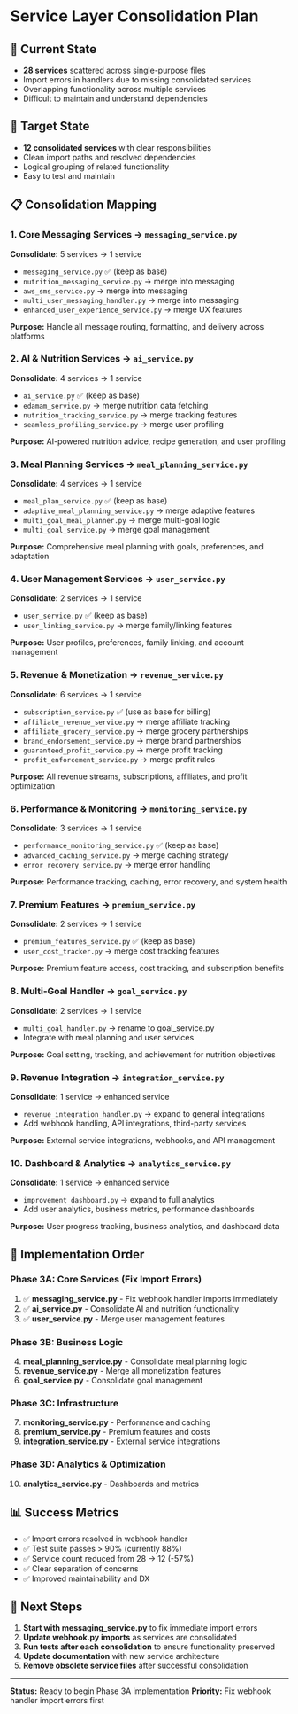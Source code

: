 # Service Layer Consolidation Plan

## 🎯 Current State
- **28 services** scattered across single-purpose files
- Import errors in handlers due to missing consolidated services
- Overlapping functionality across multiple services
- Difficult to maintain and understand dependencies

## 🎯 Target State
- **12 consolidated services** with clear responsibilities
- Clean import paths and resolved dependencies  
- Logical grouping of related functionality
- Easy to test and maintain

## 📋 Consolidation Mapping

### 1. Core Messaging Services → `messaging_service.py`
**Consolidate:** 5 services → 1 service
- `messaging_service.py` ✅ (keep as base)
- `nutrition_messaging_service.py` → merge into messaging
- `aws_sms_service.py` → merge into messaging  
- `multi_user_messaging_handler.py` → merge into messaging
- `enhanced_user_experience_service.py` → merge UX features

**Purpose:** Handle all message routing, formatting, and delivery across platforms

### 2. AI & Nutrition Services → `ai_service.py` 
**Consolidate:** 4 services → 1 service
- `ai_service.py` ✅ (keep as base)
- `edamam_service.py` → merge nutrition data fetching
- `nutrition_tracking_service.py` → merge tracking features
- `seamless_profiling_service.py` → merge user profiling

**Purpose:** AI-powered nutrition advice, recipe generation, and user profiling

### 3. Meal Planning Services → `meal_planning_service.py`
**Consolidate:** 4 services → 1 service  
- `meal_plan_service.py` ✅ (keep as base)
- `adaptive_meal_planning_service.py` → merge adaptive features
- `multi_goal_meal_planner.py` → merge multi-goal logic
- `multi_goal_service.py` → merge goal management

**Purpose:** Comprehensive meal planning with goals, preferences, and adaptation

### 4. User Management Services → `user_service.py`
**Consolidate:** 2 services → 1 service
- `user_service.py` ✅ (keep as base)  
- `user_linking_service.py` → merge family/linking features

**Purpose:** User profiles, preferences, family linking, and account management

### 5. Revenue & Monetization → `revenue_service.py`
**Consolidate:** 6 services → 1 service
- `subscription_service.py` ✅ (use as base for billing)
- `affiliate_revenue_service.py` → merge affiliate tracking
- `affiliate_grocery_service.py` → merge grocery partnerships
- `brand_endorsement_service.py` → merge brand partnerships  
- `guaranteed_profit_service.py` → merge profit tracking
- `profit_enforcement_service.py` → merge profit rules

**Purpose:** All revenue streams, subscriptions, affiliates, and profit optimization

### 6. Performance & Monitoring → `monitoring_service.py`
**Consolidate:** 3 services → 1 service
- `performance_monitoring_service.py` ✅ (keep as base)
- `advanced_caching_service.py` → merge caching strategy
- `error_recovery_service.py` → merge error handling

**Purpose:** Performance tracking, caching, error recovery, and system health

### 7. Premium Features → `premium_service.py`  
**Consolidate:** 2 services → 1 service
- `premium_features_service.py` ✅ (keep as base)
- `user_cost_tracker.py` → merge cost tracking features

**Purpose:** Premium feature access, cost tracking, and subscription benefits

### 8. Multi-Goal Handler → `goal_service.py`
**Consolidate:** 2 services → 1 service  
- `multi_goal_handler.py` → rename to goal_service.py
- Integrate with meal planning and user services

**Purpose:** Goal setting, tracking, and achievement for nutrition objectives

### 9. Revenue Integration → `integration_service.py`
**Consolidate:** 1 service → enhanced service
- `revenue_integration_handler.py` → expand to general integrations
- Add webhook handling, API integrations, third-party services

**Purpose:** External service integrations, webhooks, and API management

### 10. Dashboard & Analytics → `analytics_service.py`
**Consolidate:** 1 service → enhanced service
- `improvement_dashboard.py` → expand to full analytics
- Add user analytics, business metrics, performance dashboards

**Purpose:** User progress tracking, business analytics, and dashboard data

## 🚀 Implementation Order

### Phase 3A: Core Services (Fix Import Errors)
1. ✅ **messaging_service.py** - Fix webhook handler imports immediately
2. ✅ **ai_service.py** - Consolidate AI and nutrition functionality  
3. ✅ **user_service.py** - Merge user management features

### Phase 3B: Business Logic  
4. **meal_planning_service.py** - Consolidate meal planning logic
5. **revenue_service.py** - Merge all monetization features
6. **goal_service.py** - Consolidate goal management

### Phase 3C: Infrastructure
7. **monitoring_service.py** - Performance and caching
8. **premium_service.py** - Premium features and costs
9. **integration_service.py** - External service integrations

### Phase 3D: Analytics & Optimization
10. **analytics_service.py** - Dashboards and metrics

## 📊 Success Metrics

- ✅ Import errors resolved in webhook handler
- ✅ Test suite passes > 90% (currently 88%)
- ✅ Service count reduced from 28 → 12 (-57%)
- ✅ Clear separation of concerns
- ✅ Improved maintainability and DX

## 🔄 Next Steps

1. **Start with messaging_service.py** to fix immediate import errors
2. **Update webhook.py imports** as services are consolidated  
3. **Run tests after each consolidation** to ensure functionality preserved
4. **Update documentation** with new service architecture
5. **Remove obsolete service files** after successful consolidation

---

**Status:** Ready to begin Phase 3A implementation
**Priority:** Fix webhook handler import errors first
